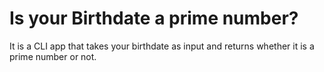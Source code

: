 # Is your Birthdate a prime number?
It is a CLI app that takes your birthdate as input and returns whether it is a prime number or not.


